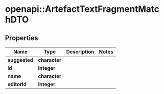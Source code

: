 # openapi::ArtefactTextFragmentMatchDTO

## Properties
Name | Type | Description | Notes
------------ | ------------- | ------------- | -------------
**suggested** | **character** |  | 
**id** | **integer** |  | 
**name** | **character** |  | 
**editorId** | **integer** |  | 


